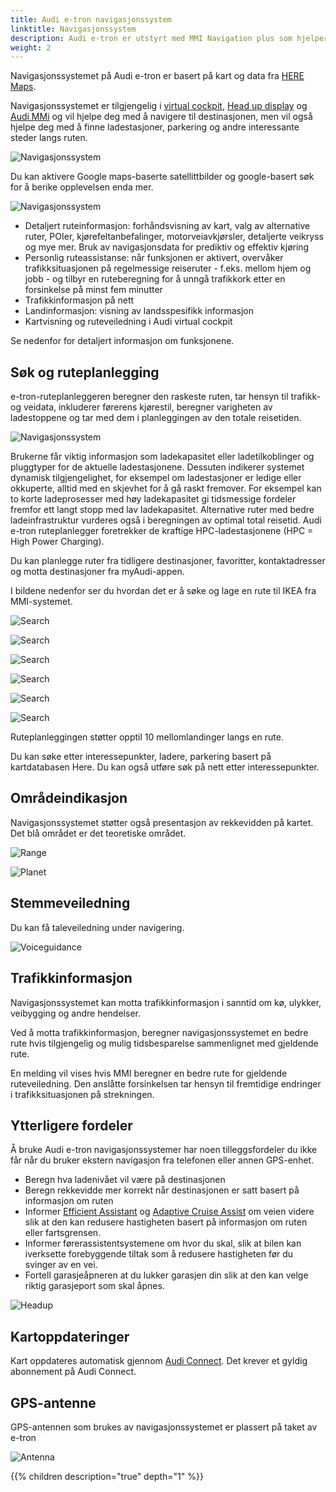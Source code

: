 ```yaml
---
title: Audi e-tron navigasjonssystem
linktitle: Navigasjonssystem
description: Audi e-tron er utstyrt med MMI Navigation plus som hjelper deg å komme frem til destinasjon.
weight: 2
---
```

Navigasjonssystemet på Audi e-tron er basert på kart og data fra [HERE Maps](https://www.here.com/strategic-alliances/audi/IVIdemo).

Navigasjonssystemet er tilgjengelig i [virtual cockpit](../virtualcockpit/), [Head up display](../headupdisplay/) og [Audi MMi](../mmi/) og vil hjelpe deg med å navigere til destinasjonen, men vil også hjelpe deg med å finne ladestasjoner, parkering og andre interessante steder langs ruten.

![Navigasjonssystem](navigation.jpg "Navigasjonssystemet i Virtual Cockpit og MMI")

Du kan aktivere Google maps-baserte satellittbilder og google-basert søk for å berike opplevelsen enda mer.

![Navigasjonssystem](navigation2.jpg "Navigasjonssystemet i Virtual Cockpit med google maps satellittbilder")

- Detaljert ruteinformasjon: forhåndsvisning av kart, valg av alternative ruter, POIer, kjørefeltanbefalinger, motorveiavkjørsler, detaljerte veikryss og mye mer. Bruk av navigasjonsdata for prediktiv og effektiv kjøring
- Personlig ruteassistanse: når funksjonen er aktivert, overvåker trafikksituasjonen på regelmessige reiseruter - f.eks. mellom hjem og jobb - og tilbyr en ruteberegning for å unngå trafikkork etter en forsinkelse på minst fem minutter
- Trafikkinformasjon på nett
- Landinformasjon: visning av landsspesifikk informasjon
- Kartvisning og ruteveiledning i Audi virtual cockpit

Se nedenfor for detaljert informasjon om funksjonene.

## Søk og ruteplanlegging

e-tron-ruteplanleggeren beregner den raskeste ruten, tar hensyn til trafikk- og veidata, inkluderer førerens kjørestil, beregner varigheten av ladestoppene og tar med dem i planleggingen av den totale reisetiden.

![Navigasjonssystem](navigation3.jpg "Navigasjonssystemet i Virtual Cockpit med google maps satellittbilder")

Brukerne får viktig informasjon som ladekapasitet eller ladetilkoblinger og pluggtyper for de aktuelle ladestasjonene. Dessuten indikerer systemet dynamisk tilgjengelighet, for eksempel om ladestasjoner er ledige eller okkuperte, alltid med en skjevhet for å gå raskt fremover. For eksempel kan to korte ladeprosesser med høy ladekapasitet gi tidsmessige fordeler fremfor ett langt stopp med lav ladekapasitet. Alternative ruter med bedre ladeinfrastruktur vurderes også i beregningen av optimal total reisetid. Audi e-tron ruteplanlegger foretrekker de kraftige HPC-ladestasjonene (HPC = High Power Charging).

Du kan planlegge ruter fra tidligere destinasjoner, favoritter, kontaktadresser og motta destinasjoner fra myAudi-appen.

I bildene nedenfor ser du hvordan det er å søke og lage en rute til IKEA fra MMI-systemet.

![Search](search1.jpg "Trinn 1: Søk etter IKEA")

![Search](search2.jpg "Trinn 2: Velge riktig søkeresultat og trykke start")

![Search](search3.jpg "Trinn 3: Navigasjon informerer om at du ikke har nok lading ved å gå til IKEA og foreslår å legge til lading langs ruten")

![Search](search4.jpg "Trinn 4: Foreslåtte ladestopp inkludert forventet batteriladingstilstand på destinasjonen")

![Search](search5.jpg "Trinn 5: Planlagt rute")

![Search](search6.jpg "Når du kjører, støtter den nedre MMI-skjermen håndskrift for søk")

Ruteplanleggingen støtter opptil 10 mellomlandinger langs en rute.

Du kan søke etter interessepunkter, ladere, parkering basert på kartdatabasen Here. Du kan også utføre søk på nett etter interessepunkter.

## Områdeindikasjon

Navigasjonssystemet støtter også presentasjon av rekkevidden på kartet. Det blå området er det teoretiske området.

![Range](range.jpg "Rekkevidden angitt med det blå området")

![Planet](planet.jpg "Du kan dekke hele planeten med din helelektriske Audi")

## Stemmeveiledning

Du kan få taleveiledning under navigering.

![Voiceguidance](voiceguidance.jpg "Du kan kontrollere hvor mye stemmeveiledning du trenger")

## Trafikkinformasjon

Navigasjonssystemet kan motta trafikkinformasjon i sanntid om kø, ulykker, veibygging og andre hendelser.

Ved å motta trafikkinformasjon, beregner navigasjonssystemet en bedre rute hvis tilgjengelig og mulig tidsbesparelse sammenlignet med gjeldende rute.

En melding vil vises hvis MMI beregner en bedre rute for gjeldende ruteveiledning. Den anslåtte forsinkelsen tar hensyn til fremtidige endringer i trafikksituasjonen på strekningen.

## Ytterligere fordeler

Å bruke Audi e-tron navigasjonssystemer har noen tilleggsfordeler du ikke får når du bruker ekstern navigasjon fra telefonen eller annen GPS-enhet.

- Beregn hva ladenivået vil være på destinasjonen
- Beregn rekkevidde mer korrekt når destinasjonen er satt basert på informasjon om ruten
- Informer [Efficient Assistant](/models/e-tron/technology/drivingassistance/predictiveefficiencyassist/) og [Adaptive Cruise Assist](/models/e-tron/technology/drivingassistance/adaptivecruiseassist/) om veien videre slik at den kan redusere hastigheten basert på informasjon om ruten eller fartsgrensen.
- Informer førerassistentsystemene om hvor du skal, slik at bilen kan iverksette forebyggende tiltak som å redusere hastigheten før du svinger av en vei.
- Fortell garasjeåpneren at du lukker garasjen din slik at den kan velge riktig garasjeport som skal åpnes.

![Headup](headup.jpg "Head-up-display med ruteinformasjon og effektivitetsassistent som foreslår å bremse ned")

## Kartoppdateringer

Kart oppdateres automatisk gjennom [Audi Connect](/technology/audiconnect/). Det krever et gyldig abonnement på Audi Connect.

## GPS-antenne

GPS-antennen som brukes av navigasjonssystemet er plassert på taket av e-tron

![Antenna](antenna.jpg "GPS antenna on roof of e-tron and e-tron Sportback")

{{% children description="true" depth="1" %}}

